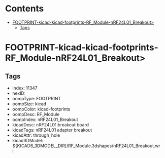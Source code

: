 



Contents
========

* [FOOTPRINT-kicad-kicad-footprints-RF_Module-nRF24L01_Breakout>](#footprint-kicad-kicad-footprints-rf_module-nrf24l01_breakout)
	* [Tags](#tags)

# FOOTPRINT-kicad-kicad-footprints-RF_Module-nRF24L01_Breakout>

## Tags

- index: 11347
- hexID: 
- oompType: FOOTPRINT
- oompSize: kicad
- oompColor: kicad-footprints
- oompDesc: RF_Module
- oompIndex: nRF24L01_Breakout
- kicadDesc: nRF24L01 breakout board
- kicadTags: nRF24L01 adapter breakout
- kicadAttr: through_hole
- kicad3DModel: ${KICAD6_3DMODEL_DIR}/RF_Module.3dshapes/nRF24L01_Breakout.wrl
